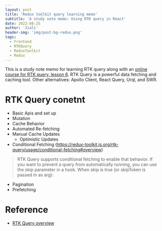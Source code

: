 ```yaml
---
layout: post
title: 'Redux toolkit query learning memo'
subtitle: 'A study note memo: Using RTK query in React'
date: 2022-08-25
author: 'Jiali'
header-img: 'img/post-bg-redux.png'
tags:
  - Frontend
  - RTKQuery
  - ReduxToolkit
  - Redux
---
```


This is a study note memo for learning RTK query along with an [online course for RTK query, lesson 6](https://www.youtube.com/watch?v=HyZzCHgG3AY).
RTK Query is a powerful data fetching and caching tool. Other alternatives:  Apollo Client, React Query, Urql, and SWR. 

# RTK Query conetnt
- Basic Apis and set up
- Mutation
- Cache Behavior
- Automated Re-fetching
- Manual Cache Updates
  - Optimistic Updates
- Conditional Fetching (https://redux-toolkit.js.org/rtk-query/usage/conditional-fetching#overview)
> RTK Query supports conditional fetching to enable that behavior.
> If you want to prevent a query from automatically running, you can use the skip parameter in a hook.
> When skip is true (or skipToken is passed in as arg):
- Pagination
- Prefetching


# Reference
- [RTK Query overview](https://redux-toolkit.js.org/rtk-query/overview)

